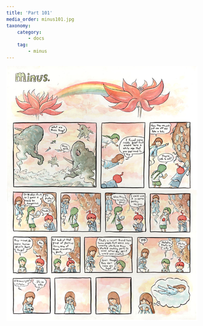 ```yaml
---
title: 'Part 101'
media_order: minus101.jpg
taxonomy:
    category:
        - docs
    tag:
        - minus
---
```


![](minus101.jpg)